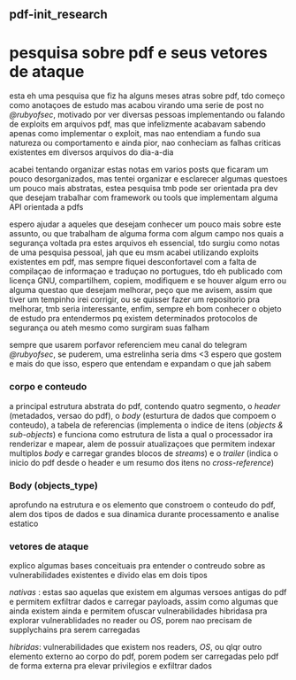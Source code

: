## pdf-init_research
# pesquisa sobre pdf e seus vetores de ataque 
esta eh uma pesquisa que fiz ha alguns meses atras sobre pdf, tdo começo como anotaçoes de estudo mas acabou virando uma serie de post no *@rubyofsec*, motivado por ver diversas pessoas implementando ou falando de exploits em arquivos pdf,
mas que infelizmente acabavam sabendo apenas como implementar o exploit, mas nao entendiam a fundo sua natureza ou comportamento e ainda pior, nao conheciam as falhas criticas existentes em diversos arquivos do dia-a-dia

acabei tentando organizar estas notas em varios posts que ficaram um pouco desorganizados, mas tentei organizar e esclarecer algumas questoes um pouco mais abstratas, estea pesquisa tmb pode ser orientada pra dev que desejam trabalhar com 
framework ou tools que implementam alguma API orientada a pdfs

espero ajudar a aqueles que desejam conhecer um pouco mais sobre este assunto, ou que trabalham de alguma forma com algum campo nos quais a segurança voltada pra estes arquivos eh essencial, tdo surgiu como notas de uma pesquisa pessoal, jah que eu msm acabei utilizando exploits existentes 
em pdf, mas sempre fiquei desconfortavel com a falta de compilaçao de informaçao e traduçao no portugues, tdo eh publicado com licença GNU, compartilhem, copiem, modifiquem e se houver algum erro ou alguma questao que desejam melhorar, peço que
me avisem, assim que tiver um tempinho irei corrigir, ou se quisser fazer um repositorio pra melhorar, tmb seria interessante, enfim, sempre eh bom conhecer o objeto de estudo pra entendermos pq existem determinados protocolos de segurança
ou ateh mesmo como surgiram suas falham 

sempre que usarem porfavor referenciem meu canal do telegram *@rubyofsec*, se puderem, uma estrelinha seria dms <3
espero que gostem e mais do que isso, espero que entendam e expandam o que jah sabem

### corpo e conteudo

a principal estrutura abstrata do pdf, contendo quatro segmento, o _header_ (metadados, versao do pdf), o _body_ (esturtura de dados que compoem o conteudo), a tabela de referencias (implementa o indice de itens (_objects & sub-objects_) e funciona como estrutura de lista a qual o processador ira renderizar e mapear, alem de possuir atualizaçoes que permitem indexar multiplos _body_ e carregar grandes blocos de *_streams_*) e o _trailer_ (indica o inicio do pdf desde o header e um resumo dos itens no _cross-reference_) 

### Body (objects_type)
aprofundo na estrutura e os elemento que constroem o conteudo do pdf, alem dos tipos de dados e sua dinamica durante processamento e analise estatico

### vetores de ataque
explico algumas bases conceituais pra entender o contreudo sobre as vulnerabilidades existentes e divido elas em dois tipos

*nativas* : estas sao aquelas que existem em algumas versoes antigas do pdf e permitem exfiltrar dados e carregar payloads, assim como algumas que ainda existem ainda e permitem ofuscar vulnerabilidades hibridasa pra explorar vulnerablidades no reader ou *OS*, porem nao precisam de supplychains pra serem carregadas

*hibridas*: vulnerabilidades que existem nos readers, *OS*, ou qlqr outro elemento externo ao corpo do pdf, porem podem ser carregadas pelo pdf de forma externa pra elevar privilegios e exfiltrar dados
